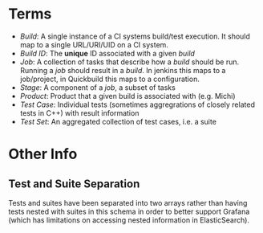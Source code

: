 Terms
=====

* *Build*: A single instance of a CI systems build/test execution. It should map to a single URL/URI/UID on a CI system.
* *Build ID*: The **unique** ID associated with a given *build*
* *Job*: A collection of tasks that describe how a *build* should be run. Running a *job* should result in a *build*. In jenkins this maps to a
  job/project, in Quickbuild this maps to a configuration.
* *Stage*: A component of a *job*, a subset of tasks
* *Product*: Product that a given build is associated with (e.g. Michi)
* *Test Case*: Individual tests (sometimes aggregrations of closely related tests in C++) with result information
* *Test Set*: An aggregated collection of test cases, i.e. a suite

Other Info
==========

Test and Suite Separation
-------------------------

Tests and suites have been separated into two arrays rather than having tests nested with suites in this schema in order to better support Grafana (which has limitations on accessing nested information in ElasticSearch).

